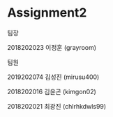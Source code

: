 # Assignment2

팀장

2018202023 이정훈 (grayroom)

팀원

2019202074 김성진 (mirusu400)

2018202016 김윤곤 (kimgon02)

2018202021 최광진 (chlrhkdwls99)
